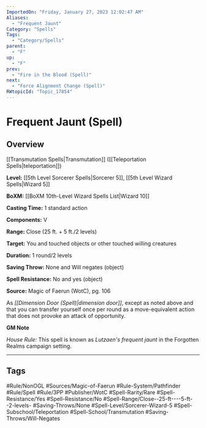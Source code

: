 ```yaml
---
ImportedOn: "Friday, January 27, 2023 12:02:47 AM"
Aliases:
  - "Frequent Jaunt"
Category: "Spells"
Tags:
  - "Category/Spells"
parent:
  - "F"
up:
  - "F"
prev:
  - "Fire in the Blood (Spell)"
next:
  - "Force Alignment Change (Spell)"
RWtopicId: "Topic_17854"
---
```

# Frequent Jaunt (Spell)
## Overview
[[Transmutation Spells|Transmutation]] ([[Teleportation Spells|teleportation]])

**Level:** [[5th Level Sorcerer Spells|Sorcerer 5]], [[5th Level Wizard Spells|Wizard 5]]

**BoXM:** [[BoXM 10th-Level Wizard Spells List|Wizard 10]]

**Casting Time:** 1 standard action

**Components:** V

**Range:** Close (25 ft. + 5 ft./2 levels)

**Target:** You and touched objects or other touched willing creatures

**Duration:** 1 round/2 levels

**Saving Throw:** None and Will negates (object)

**Spell Resistance:** No and yes (object)

**Source:** Magic of Faerun (WotC), pg. 106

As *[[Dimension Door (Spell)|dimension door]]*, except as noted above and that you can transfer yourself once per round as a move-equivalent action that does not provoke an attack of opportunity.

**GM Note**

*House Rule:* This spell is known as *Lutzaen's frequent jaunt* in the Forgotten Realms campaign setting.


---
## Tags
#Rule/NonOGL #Sources/Magic-of-Faerun #Rule-System/Pathfinder #Rule/Spell #Rule/3PP #Publisher/WotC #Spell-Rarity/Rare #Spell-Resistance/Yes #Spell-Resistance/No #Spell-Range/Close--25-ft----5-ft--2-levels- #Saving-Throws/None #Spell-Level/Sorcerer-Wizard-5 #Spell-Subschool/Teleportation #Spell-School/Transmutation #Saving-Throws/Will-Negates

